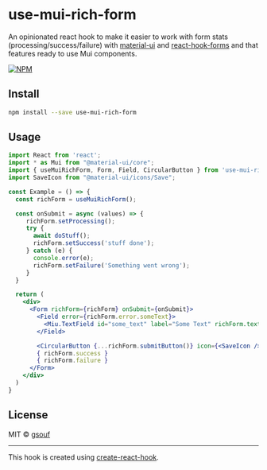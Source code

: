 # use-mui-rich-form

An opinionated react hook to make it easier to work with form stats (processing/success/failure)
with [material-ui](https://material-ui.com/) and [react-hook-forms](https://react-hook-form.com/)
and that features ready to use Mui components.

[![NPM](https://img.shields.io/npm/v/use-mui-rich-form.svg)](https://www.npmjs.com/package/use-mui-rich-form)

## Install

```bash
npm install --save use-mui-rich-form
```

## Usage

```jsx
import React from 'react';
import * as Mui from "@material-ui/core";
import { useMuiRichForm, Form, Field, CircularButton } from 'use-mui-rich-form';
import SaveIcon from "@material-ui/icons/Save";

const Example = () => {
  const richForm = useMuiRichForm();

  const onSubmit = async (values) => {
     richForm.setProcessing();
     try {
       await doStuff();
       richForm.setSuccess('stuff done');
     } catch (e) {
       console.error(e);
       richForm.setFailure('Something went wrong');
     }
  }

  return (
    <div>
      <Form richForm={richForm} onSubmit={onSubmit}>
        <Field error={richForm.error.someText}>
          <Miu.TextField id="some_text" label="Some Text" richForm.textField('someText', {required: true}) />
        </Field>

        <CircularButton {...richForm.submitButton()} icon={<SaveIcon />} />
        { richForm.success }
        { richForm.failure }
      </Form>
    </div>
  )
}
```

## License

MIT © [gsouf](https://github.com/gsouf)

---

This hook is created using [create-react-hook](https://github.com/hermanya/create-react-hook).
